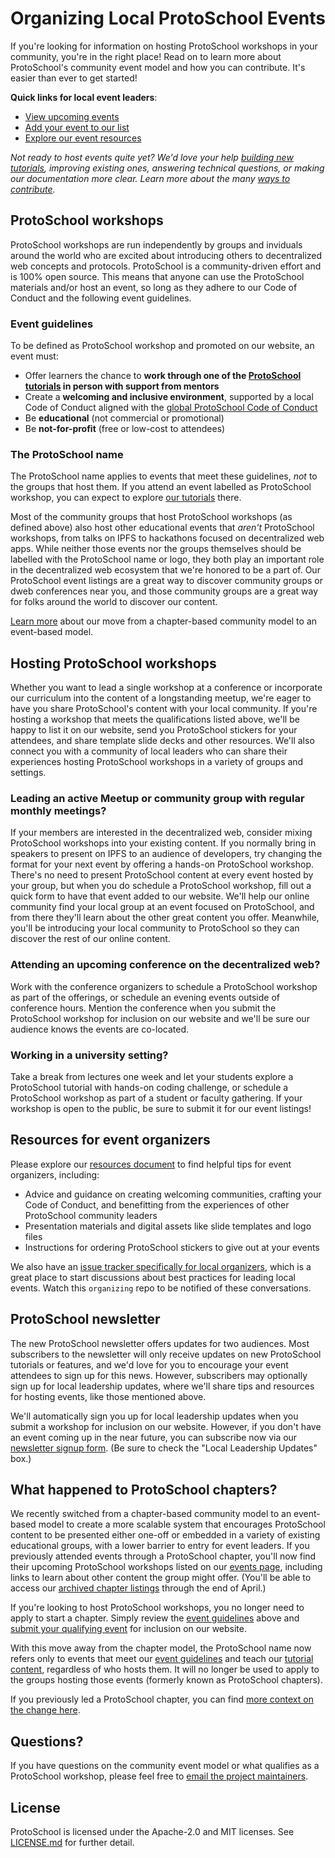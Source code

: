 # Organizing Local ProtoSchool Events

If you're looking for information on hosting ProtoSchool workshops in your community, you're in the right place! Read on to learn more about ProtoSchool's community event model and how you can contribute. It's easier than ever to get started!

**Quick links for local event leaders**:
- [View upcoming events](https://proto.school/#/events)
- [Add your event to our list](https://forms.gle/t1iEzpQAFSYHhpBr9)
- [Explore our event resources](./RESOURCES.md)


_Not ready to host events quite yet? We'd love your help
[building new tutorials](https://proto.school/#/build), improving existing ones, answering technical questions, or
making our documentation more clear. Learn more about the many [ways to contribute](https://proto.school/#/contribute)._

## ProtoSchool workshops

ProtoSchool workshops are run independently by groups and inviduals around the world who
are excited about introducing others to decentralized web concepts and protocols.
ProtoSchool is a community-driven effort and is 100% open source. This means that anyone can use the ProtoSchool materials and/or host an event, so long as they adhere to our Code of Conduct and the following event guidelines.

### Event guidelines
To be defined as ProtoSchool workshop and promoted on our website, an event must:
- Offer learners the chance to **work through one of the [ProtoSchool tutorials](https://proto.school/#/tutorials)
in person with support from mentors**
- Create a **welcoming and inclusive environment**, supported by a local Code of Conduct aligned with the [global ProtoSchool Code of Conduct](https://github.com/protoschool/organizing/blob/master/CODE_OF_CONDUCT.md)
- Be **educational**  (not commercial or promotional)
- Be **not-for-profit** (free or low-cost to attendees)

### The ProtoSchool name
The ProtoSchool name applies to events that meet these guidelines, _not_ to the groups that host them.  If you attend an event labelled as ProtoSchool workshop, you can expect to explore [our tutorials](https://proto.school/#/tutorials) there.

Most of the community groups that host ProtoSchool workshops (as defined above) also host other educational events that _aren't_ ProtoSchool workshops, from talks on IPFS to hackathons focused on decentralized web apps. While neither those events nor the groups themselves should be labelled with the ProtoSchool name or logo, they both play an important role in the decentralized web ecosystem that we're honored to be a part of. Our ProtoSchool event listings are a great way to discover community groups or dweb conferences near you, and those community groups are a great way for folks around the world to discover our content.

[Learn more](#what-happened-to-protoschool-chapters) about our move from a chapter-based community model to an event-based model.

## Hosting ProtoSchool workshops
Whether you want to lead a single workshop at a conference or incorporate
our curriculum into the content of a longstanding meetup, we're eager to
have you share ProtoSchool's content with your local community. If you're hosting a workshop that meets the qualifications listed above, we'll be happy to list it on our website, send you ProtoSchool stickers for your attendees, and share template slide decks and other resources. We'll also connect you with a community of local leaders who can share their experiences hosting ProtoSchool workshops in a variety of groups and settings.

### Leading an active Meetup or community group with regular monthly meetings?
If your members are interested in the decentralized web,
consider mixing ProtoSchool workshops into your existing content. If you
normally bring in speakers to present on IPFS to an audience of developers,
try changing the format for your next event by offering a hands-on ProtoSchool
workshop. There's no need to present ProtoSchool content at every event
hosted by your group, but when you do schedule a ProtoSchool workshop, fill out a quick form to have that event added to our website. We'll
help our online community find your local group at an event focused on ProtoSchool, and from there they'll learn about the other great content you offer. Meanwhile, you'll be introducing your local community to ProtoSchool so they can discover the rest of our online content.

### Attending an upcoming conference on the decentralized web?
Work with the conference organizers to schedule a ProtoSchool workshop as part of the offerings, or schedule an evening events outside of conference hours. Mention the conference when you submit the ProtoSchool workshop for inclusion on our website and we'll be sure our audience knows the events are co-located.

### Working in a university setting?
Take a break from lectures one week and let your students explore a ProtoSchool tutorial with hands-on coding challenge, or schedule a ProtoSchool workshop as part of a student or faculty gathering. If your workshop is open to the public, be sure to submit it for our event listings!

## Resources for event organizers
Please explore our [resources document](./RESOURCES.md) to find helpful tips for event organizers, including:
   - Advice and guidance on creating welcoming communities, crafting your Code of Conduct, and benefitting from the experiences of other ProtoSchool community leaders
   - Presentation materials and digital assets like slide templates and logo files
   - Instructions for ordering ProtoSchool stickers to give out at your events

We also have an [issue tracker specifically for local organizers](https://github.com/protoschool/organizing/issues), which is a great place to start discussions about best practices for leading local events. Watch this `organizing` repo to be notified of these conversations.

## ProtoSchool newsletter
The new ProtoSchool newsletter offers updates for two audiences. Most subscribers to the newsletter will only receive updates on new ProtoSchool tutorials or features, and we'd love for you to encourage your event attendees to sign up for this news. However, subscribers may optionally sign up for local leadership updates, where we'll share tips and resources for hosting events, like those mentioned above.

We'll automatically sign you up for local leadership updates when you submit a workshop for inclusion on our website. However, if you don't have an event coming up in the near future, you can subscribe now via our [newsletter signup form](https://school.us4.list-manage.com/subscribe?u=41e9e493c56c3865870435d91&id=967f7cf514). (Be sure to check the "Local Leadership Updates" box.)

## What happened to ProtoSchool chapters?
We recently switched from a chapter-based community model to an event-based model to
create a more scalable system that encourages ProtoSchool content to be presented
either one-off or embedded in a variety of existing educational groups,
with a lower barrier to entry for event leaders. If you previously attended
events through a ProtoSchool chapter, you'll now find their upcoming
ProtoSchool workshops listed on our [events page](https://proto.school/#/events),
including links to learn about other content the group might offer. (You'll be able to access our [archived chapter listings](https://proto.school/#/chapters) through the end of April.)

If you're looking to host ProtoSchool workshops, you no longer need to apply to start a chapter. Simply review the [event guidelines](#protoschool-workshops) above and [submit your qualifying event](https://forms.gle/t1iEzpQAFSYHhpBr9) for inclusion on our website.

With this move away from the chapter model, the ProtoSchool name now refers only to events that meet our [event guidelines](#protoschool-workshops) and teach our [tutorial content](https://proto.school/#/tutorials), regardless of who hosts them. It will no longer be used to apply to the groups hosting those events (formerly known as ProtoSchool chapters).

If you previously led a ProtoSchool chapter, you can find [more context on the change here](./COMMUNITY_MODEL_UPDATE.md).

## Questions?
If you have questions on the community event model or what qualifies as a ProtoSchool workshop, please feel free to [email the project maintainers](mailto:protoschool@protocol.ai).

## License
ProtoSchool is licensed under the Apache-2.0 and MIT licenses. See [LICENSE.md](./LICENSE.md) for further detail.
